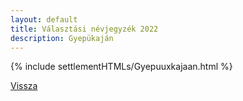 ```yaml
---
layout: default
title: Választási névjegyzék 2022
description: Gyepükaján
---
```


{% include settlementHTMLs/Gyepuuxkajaan.html %}

[Vissza](../)